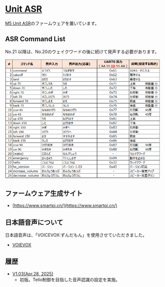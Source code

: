 # [Unit ASR](https://docs.m5stack.com/en/unit/Unit%20ASR)

[M5 Unit ASR](https://docs.m5stack.com/ja/unit/Unit%20ASR)のファームウェアを置いています。

## ASR Command List

No.21 以降は、No.20のウェイクワードの後に続けて発声する必要があります。

![ASR Command List](ASR_commands.png)

## ファームウェア生成サイト

- [https://www.smartpi.cn/](https://www.smartpi.cn/)

## 日本語音声について

日本語音声は、「VOICEVOX:ずんだもん」を使用させていただきました。

- [VOIEVOX](https://voicevox.hiroshiba.jp/)

## 履歴

- [V1.03(Apr.28, 2025)](jx_ci_03t_firmware_v103.bin)
  - 初版。Tello制御を目指した音声認識の設定を実施。

